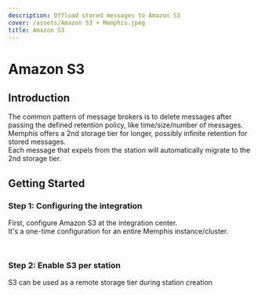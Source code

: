 ```yaml
---
description: Offload stored messages to Amazon S3
cover: /assets/Amazon S3 + Memphis.jpeg
title: Amazon S3
---
```


# Amazon S3

## Introduction

The common pattern of message brokers is to delete messages after passing the defined retention policy, like time/size/number of messages.\
Memphis offers a 2nd storage tier for longer, possibly infinite retention for stored messages.\
Each message that expels from the station will automatically migrate to the 2nd storage tier.

## Getting Started

### Step 1: Configuring the integration

First, configure Amazon S3 at the integration center.\
It's a one-time configuration for an entire Memphis instance/cluster.

<figure><img src="/assets/Screen Shot 2023-02-20 at 16.32.38.png" alt=""><figcaption></figcaption></figure>

<figure><img src="/assets/Screen Shot 2023-02-20 at 16.36.27.png" alt=""><figcaption></figcaption></figure>

### Step 2: Enable S3 per station

S3 can be used as a remote storage tier during station creation

<figure><img src="/assets/Screen Shot 2023-02-20 at 16.48.26.png" alt=""><figcaption></figcaption></figure>
